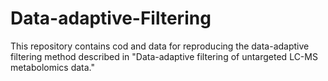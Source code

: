 # Data-adaptive-Filtering
This repository contains cod and data for reproducing the data-adaptive filtering method described in "Data-adaptive filtering of untargeted LC-MS metabolomics data."
